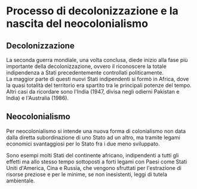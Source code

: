 # Processo di decolonizzazione e la nascita del neocolonialismo

## Decolonizzazione

La seconda guerra mondiale, una volta conclusa, diede inizio alla fase più
importante della decolonizzazione, ovvero il riconoscere la totale indipendenza
a Stati precedentemente controllati politicamente.\
La maggior parte di questi nuovi Stati indipendenti si formò in Africa, dove la
quasi totalità del territorio era spartito tra le principali potenze del tempo.\
Altri casi da ricordare sono l'India (1947, divisa negli odierni Pakistan e
India) e l'Australia (1986).

## Neocolonialismo

Per neocolonialismo si intende una nuova forma di colonialismo non data dalla
diretta subordinazione di uno Stato ad un altro, ma tramite legami economici
svantaggiosi per lo Stato fra i due meno sviluppato.

Sono esempi molti Stati del continente africano, indipendenti a tutti gli
effetti ma allo stesso tempo sottoposti a forti legami con Paesi come Stati
Uniti d'America, Cina e Russia, che vengono sfruttati per l'estrazione di
risorse preziose e per le minime, se non inesistenti, leggi di tutela
ambientale.
